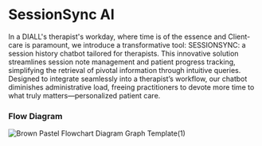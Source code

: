 # SessionSync AI

In a DIALL's therapist's workday, where time is of the essence and Client-care is paramount, we introduce a transformative tool: SESSIONSYNC: a session history chatbot tailored for therapists. This innovative solution streamlines session note management and patient progress tracking, simplifying the retrieval of pivotal information through intuitive queries. Designed to integrate seamlessly into a therapist’s workflow, our chatbot diminishes administrative load, freeing practitioners to devote more time to what truly matters—personalized patient care. ​


### Flow Diagram

![Brown Pastel Flowchart Diagram Graph Template(1)](https://github.com/saniyakapur/Diall-AI-Hackathon/assets/114314279/d112b6cf-b8a0-4252-a046-8671bdf0fa25)
